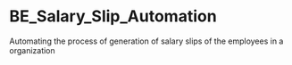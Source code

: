 # BE_Salary_Slip_Automation
Automating the process of generation of salary slips of the employees in a organization

